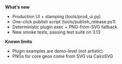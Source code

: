**What’s new**
- Production UI + stamping (tools/prod_ui.py)
- One-click publish script (tools/publish_release.ps1)
- Deterministic plugin exec + PNG-from-SVG fallback
- New smoke tests; passing test suite on 3.13

**Known limits**
- Plugin examples are demo-level (not artistic)
- PNGs for core geos come from SVG via CairoSVG

